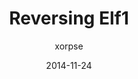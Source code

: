 ---
layout: post
title: "Reversing Elf1"
date: 2014-11-24
ctf: CSCAMP Quals 2014
author: xorpse
ext-url: http://xorp.se/p/2014/11/24/cscamp-ctf-quals-2014-elf1/
---